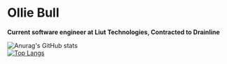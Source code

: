 # Ollie Bull 

**Current software engineer at Liut Technologies, Contracted to Drainline**

![Anurag's GitHub stats](https://github-readme-stats.vercel.app/api?username=OllieBullGB&show_icons=true&theme=tokyonight)
<br>
[![Top Langs](https://github-readme-stats.vercel.app/api/top-langs/?username=OllieBullGB&layout=compact&theme=tokyonight)](https://github.com/anuraghazra/github-readme-stats)



